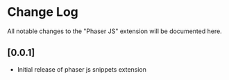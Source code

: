 # Change Log

All notable changes to the "Phaser JS" extension will be documented here.

## [0.0.1]

- Initial release of phaser js snippets extension
